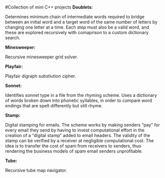 #Collection of mini C++ projects
**Doublets:**

Determines minimum chain of intermediate words required to bridge between an initial word and a target word of the same number of letters by changing one letter at a time. Each step must also be a valid word, and these are explored recursively with comaprison to a custom dictionary search.

**Minesweeper:**

Recursive minesweeper grid solver.

**Playfair:**

Playfair digraph substiution cipher.

**Sonnet:**

Identifies sonnet type in a file from the rhyming scheme. Uses a dictionary of words broken down into phonetic syllables, in order to compare word endings that are spelt differently but still rhyme.

**Stamp:**

Digital stamping for emails. The scheme works by making senders “pay” for every email they send by having to invest computational effort in the creation of a “digital stamp” added to email headers. The validity of the stamp can be verified by a receiver at negligible computational cost. The idea is to transfer the cost of spam from receivers to senders, thus rendering the business models of spam email senders unprofitable.

**Tube:**

Recursive tube map navigator.
